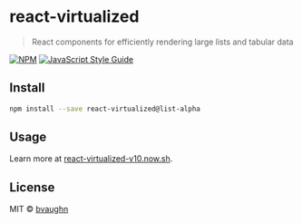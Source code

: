 # react-virtualized

> React components for efficiently rendering large lists and tabular data

[![NPM](https://img.shields.io/npm/v/react-virtualized.svg)](https://www.npmjs.com/package/react-virtualized) [![JavaScript Style Guide](https://img.shields.io/badge/code_style-standard-brightgreen.svg)](https://standardjs.com)

## Install

```bash
npm install --save react-virtualized@list-alpha
```

## Usage

Learn more at [react-virtualized-v10.now.sh](https://react-virtualized-v10.now.sh/).

## License

MIT © [bvaughn](https://github.com/bvaughn)
